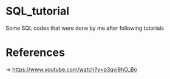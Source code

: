 # SQL_tutorial
Some SQL codes that were done by me after following tutorials

# References
-> https://www.youtube.com/watch?v=p3qvj9hO_Bo
